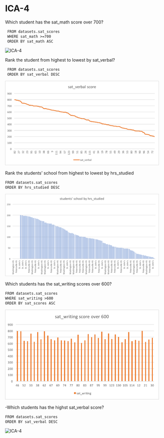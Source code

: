 # ICA-4
Which student has the sat_math score over 700?
```SELECT sat_math, student_id
 FROM datasets.sat_scores
 WHERE sat_math >=700
 ORDER BY sat_math ASC
```
![ICA-4](satmathover700.png)

Rank the student from highest to lowest by sat_verbal?
```SELECT sat_verbal, student_id
 FROM datasets.sat_scores
 ORDER BY sat_verbal DESC
```
![ICA-4](sat_verbal.png)

Rank the students’ school from highest to lowest by hrs_studied
```SELECT school, hrs_studied
FROM datasets.sat_scores 
ORDER BY hrs_studied DESC
```
![ICA-4](hrs_studied.png)

Which students has the sat_writing scores over 600?
```SELECT student_id, sat_writing 
FROM datasets.sat_scores
WHERE sat_writing >600
ORDER BY sat_scores ASC 
```
![ICA-4](sat_writing.png)

-Which students has the highst sat_verbal score?
```SELECT student_id, sat_verbal
FROM datasets.sat_scores
ORDER BY sat_verbal DESC
```
![ICA-4](satverbalrank.png)
